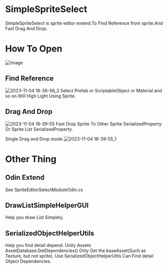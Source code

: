 # SimpleSpriteSelect

  SimpleSpriteSelect is sprite editor extend.To Find Reference from sprite.And Fast Drag And Drop.

# How To Open
  ![image](https://github.com/dqIndieGames/SimpleSpriteSelect/assets/17854132/c1b36ad0-9cb6-4e44-b0c8-8112bc7967a6)



## Find Reference
  ![2023-11-04 18-38-56_3](https://github.com/dqIndieGames/SimpleSpriteSelect/assets/17854132/24c0106b-35fe-48bd-a935-c5b9ec7062b4)
  Select Prefab or ScriptableObject or Material and so on.Will High Light Using Sprite.

## Drag And Drop
  ![2023-11-04 18-39-55](https://github.com/dqIndieGames/SimpleSpriteSelect/assets/17854132/0b231678-3ed9-45c9-bcec-dbf482ec7d97)
  Fast Drop Sprite To Other Sprite SerializedProperty Or Sprite List SerializedProperty.

  Single Drag and Drop mode
  ![2023-11-04 18-39-55_1](https://github.com/dqIndieGames/SimpleSpriteSelect/assets/17854132/500268d2-991f-4305-91c0-01809741056c)


# Other Thing


## Odin Extend
  See SpriteEditorSelectModuleOdin.cs

## DrawListSimpleHelperGUI
  Help you draw List Simplely.

## SerializedObjectHelperUtils
  Help you find detail depend.
  Unity Assets AssetDatabase.GetDependencies() Only Get the baseAsset(Such as Texture, but not sprite).
  Use SerializedObjectHelperUtils Can Find detail Object Dependencies.
